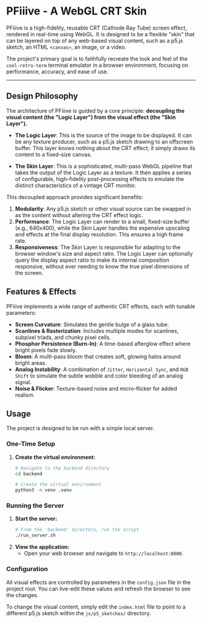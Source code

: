# PFiiive - A WebGL CRT Skin

PFiiive is a high-fidelity, reusable CRT (Cathode Ray Tube) screen effect, rendered in real-time using WebGL. It is designed to be a flexible "skin" that can be layered on top of any web-based visual content, such as a p5.js sketch, an HTML `<canvas>`, an image, or a video.

The project's primary goal is to faithfully recreate the look and feel of the `cool-retro-term` terminal emulator in a browser environment, focusing on performance, accuracy, and ease of use.

---

## Design Philosophy

The architecture of PFiiive is guided by a core principle: **decoupling the visual content (the "Logic Layer") from the visual effect (the "Skin Layer").**

-   **The Logic Layer**: This is the source of the image to be displayed. It can be any texture producer, such as a p5.js sketch drawing to an offscreen buffer. This layer knows nothing about the CRT effect; it simply draws its content to a fixed-size canvas.

-   **The Skin Layer**: This is a sophisticated, multi-pass WebGL pipeline that takes the output of the Logic Layer as a texture. It then applies a series of configurable, high-fidelity post-processing effects to emulate the distinct characteristics of a vintage CRT monitor.

This decoupled approach provides significant benefits:
1.  **Modularity**: Any p5.js sketch or other visual source can be swapped in as the content without altering the CRT effect logic.
2.  **Performance**: The Logic Layer can render to a small, fixed-size buffer (e.g., 640x400), while the Skin Layer handles the expensive upscaling and effects at the final display resolution. This ensures a high frame rate.
3.  **Responsiveness**: The Skin Layer is responsible for adapting to the browser window's size and aspect ratio. The Logic Layer can optionally query the display aspect ratio to make its internal composition responsive, without ever needing to know the true pixel dimensions of the screen.

## Features & Effects

PFiiive implements a wide range of authentic CRT effects, each with tunable parameters:

-   **Screen Curvature**: Simulates the gentle bulge of a glass tube.
-   **Scanlines & Rasterization**: Includes multiple modes for scanlines, subpixel triads, and chunky pixel cells.
-   **Phosphor Persistence (Burn-In)**: A time-based afterglow effect where bright pixels fade slowly.
-   **Bloom**: A multi-pass bloom that creates soft, glowing halos around bright areas.
-   **Analog Instability**: A combination of `Jitter`, `Horizontal Sync`, and `RGB Shift` to simulate the subtle wobble and color bleeding of an analog signal.
-   **Noise & Flicker**: Texture-based noise and micro-flicker for added realism.

## Usage

The project is designed to be run with a simple local server.

### One-Time Setup

1.  **Create the virtual environment:**
    ```bash
    # Navigate to the backend directory
    cd backend

    # Create the virtual environment
    python3 -m venv .venv
    ```

### Running the Server

1.  **Start the server:**
    ```bash
    # From the 'backend' directory, run the script
    ./run_server.sh
    ```
2.  **View the application:**
    *   Open your web browser and navigate to `http://localhost:8000`.

### Configuration

All visual effects are controlled by parameters in the `config.json` file in the project root. You can live-edit these values and refresh the browser to see the changes.

To change the visual content, simply edit the `index.html` file to point to a different p5.js sketch within the `js/p5_sketches/` directory.